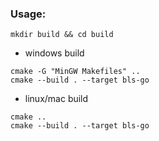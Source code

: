 ### Usage:

```
mkdir build && cd build
```

- windows build
```
cmake -G "MinGW Makefiles" ..
cmake --build . --target bls-go
```

- linux/mac build
```
cmake ..
cmake --build . --target bls-go
```
